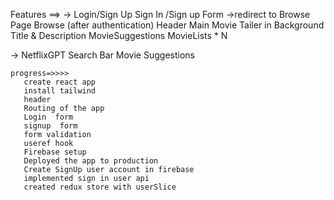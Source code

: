 Features ==> 
 → Login/Sign Up
    Sign In /Sign up Form
      →redirect to Browse Page
         Browse (after authentication)
          Header
         Main Movie
Tailer in Background
Title & Description
MovieSuggestions
MovieLists * N

→ NetflixGPT
    Search Bar
    Movie Suggestions 






    progress=>>>>
       create react app
       install tailwind 
       header
       Routing of the app  
       Login  form
       signup  form
       form validation
       useref hook
       Firebase setup
       Deployed the app to production
       Create SignUp user account in firebase
       implemented sign in user api
       created redux store with userSlice